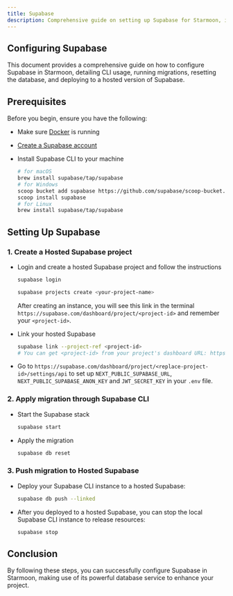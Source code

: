 ```yaml
---
title: Supabase
description: Comprehensive guide on setting up Supabase for Starmoon, including CLI usage, migrations, database reset, and deployment.
---
```


## Configuring Supabase

This document provides a comprehensive guide on how to configure Supabase in Starmoon, detailing CLI usage, running migrations, resetting the database, and deploying to a hosted version of Supabase.

## Prerequisites

Before you begin, ensure you have the following:

- Make sure [Docker](https://docs.docker.com/get-started/get-docker/) is running

- [Create a Supabase account](https://supabase.com/dashboard/sign-up)

- Install Supabase CLI to your machine

    ```bash
    # for macOS
    brew install supabase/tap/supabase
    # for Windows
    scoop bucket add supabase https://github.com/supabase/scoop-bucket.git
    scoop install supabase
    # for Linux
    brew install supabase/tap/supabase
    ```

## Setting Up Supabase

### 1. Create a Hosted Supabase project

- Login and create a hosted Supabase project and follow the instructions

    ```bash
    supabase login
    ```

    ```bash
    supabase projects create <your-project-name>
    ```

    After creating an instance, you will see this link in the terminal `https://supabase.com/dashboard/project/<project-id>` and remember your `<project-id>`.

- Link your hosted Supabase

    ```bash
    supabase link --project-ref <project-id>
    # You can get <project-id> from your project's dashboard URL: https://supabase.com/dashboard/project/<project-id>
    ```

- Go to `https://supabase.com/dashboard/project/<replace-project-id>/settings/api` to set up `NEXT_PUBLIC_SUPABASE_URL`, `NEXT_PUBLIC_SUPABASE_ANON_KEY` and `JWT_SECRET_KEY` in your `.env` file.

### 2. Apply migration through Supabase CLI

- Start the Supabase stack

    ```bash
    supabase start
    ```

- Apply the migration

    ```bash
    supabase db reset
    ```

### 3. Push migration to Hosted Supabase

- Deploy your Supabase CLI instance to a hosted Supabase:

    ```bash
    supabase db push --linked
    ```

- After you deployed to a hosted Supabase, you can stop the local Supabase CLI instance to release resources:

    ```bash
    supabase stop
    ```

## Conclusion

By following these steps, you can successfully configure Supabase in Starmoon, making use of its powerful database service to enhance your project.
